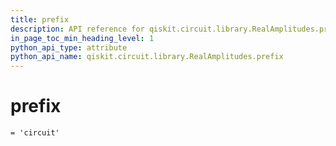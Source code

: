 ```yaml
---
title: prefix
description: API reference for qiskit.circuit.library.RealAmplitudes.prefix
in_page_toc_min_heading_level: 1
python_api_type: attribute
python_api_name: qiskit.circuit.library.RealAmplitudes.prefix
---
```


# prefix

<span id="qiskit.circuit.library.RealAmplitudes.prefix" />

`= 'circuit'`

